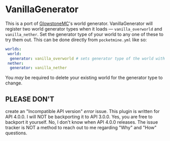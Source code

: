 # VanillaGenerator
This is a port of [GlowstoneMC](https://github.com/GlowstoneMC/Glowstone)'s world generator.
VanillaGenerator will register two world generator types when it loads — `vanilla_overworld` and `vanilla_nether`. Set the generator type of your world to any one of these to try them out.
This can be done directly from `pocketmine.yml` like so:
```yaml
worlds:
 world:
  generator: vanilla_overworld # sets generator type of the world with folder name "world" to "vanilla_generator"
 nether:
  generator: vanilla_nether
```
You _may_ be required to delete your existing world for the generator type to change.

## PLEASE DON'T
create an "Incompatible API version" _error_ issue. This plugin is written for API 4.0.0. I will NOT be backporting it to API 3.0.0.
Yes, you are free to backport it yourself. No, I don't know when API 4.0.0 releases. The issue tracker is NOT a method to reach out to me regarding "Why" and "How" questions.
